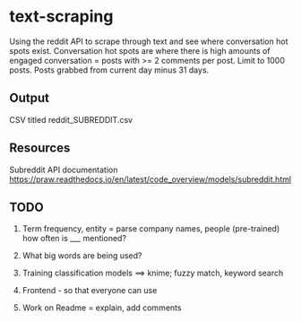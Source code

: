 # text-scraping
Using the reddit API to scrape through text and see where conversation hot spots exist. Conversation hot spots are where there is high amounts of engaged conversation = posts with >= 2 comments per post. Limit to 1000 posts. Posts grabbed from current day minus 31 days.


## Output
CSV titled reddit_SUBREDDIT.csv

## Resources
Subreddit API documentation
https://praw.readthedocs.io/en/latest/code_overview/models/subreddit.html


## TODO
1. Term frequency, entity = parse company names, people (pre-trained) how often is ___ mentioned?

2. What big words are being used?

3. Training classification models ==> knime; fuzzy match, keyword search

4. Frontend - so that everyone can use

5. Work on Readme = explain, add comments

<!-- 6. Think about what is the effect? Business impact - competitive intellignece, audience intelligence; improvement on Sprinklr -->
